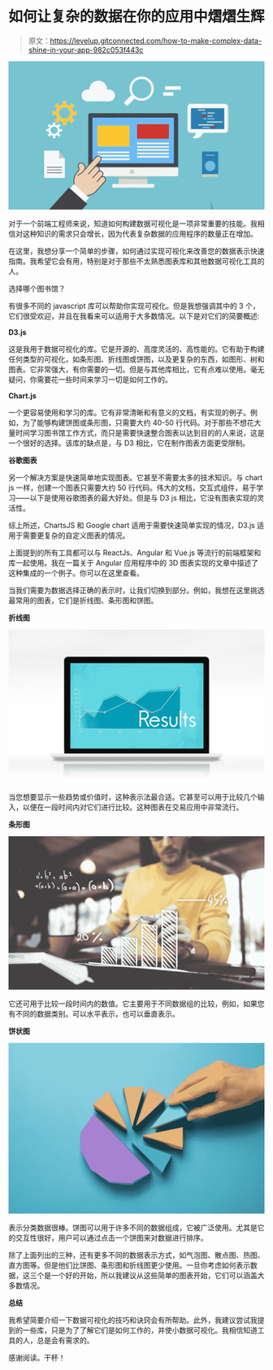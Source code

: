 # 如何让复杂的数据在你的应用中熠熠生辉

> 原文：<https://levelup.gitconnected.com/how-to-make-complex-data-shine-in-your-app-982c053f443c>

![](img/d8eac5052ddeeecf490ca5e3fa3b5090.png)

对于一个前端工程师来说，知道如何构建数据可视化是一项非常重要的技能。我相信对这种知识的需求只会增长，因为代表复杂数据的应用程序的数量正在增加。

在这里，我想分享一个简单的步骤，如何通过实现可视化来改善您的数据表示快速指南。我希望它会有用，特别是对于那些不太熟悉图表库和其他数据可视化工具的人。

选择哪个图书馆？

有很多不同的 javascript 库可以帮助你实现可视化。但是我想强调其中的 3 个，它们很受欢迎，并且在我看来可以适用于大多数情况。以下是对它们的简要概述:

**D3.js**

这是我用于数据可视化的库。它是开源的、高度灵活的、高性能的。它有助于构建任何类型的可视化，如条形图、折线图或饼图，以及更复杂的东西，如图形、树和图表。它非常强大，有你需要的一切。但是与其他库相比，它有点难以使用。毫无疑问，你需要花一些时间来学习一切是如何工作的。

**Chart.js**

一个更容易使用和学习的库。它有非常清晰和有意义的文档，有实现的例子。例如，为了能够构建饼图或条形图，只需要大约 40-50 行代码。对于那些不想花大量时间学习图书馆工作方式，而只是需要快速整合图表以达到目的的人来说，这是一个很好的选择。该库的缺点是，与 D3 相比，它在制作图表方面更受限制。

**谷歌图表**

另一个解决方案是快速简单地实现图表。它甚至不需要太多的技术知识。与 chart js 一样，创建一个图表只需要大约 50 行代码。伟大的文档，交互式组件，易于学习——以下是使用谷歌图表的最大好处。但是与 D3 js 相比，它没有图表实现的灵活性。

综上所述，ChartsJS 和 Google chart 适用于需要快速简单实现的情况，D3.js 适用于需要更复杂的自定义图表的情况。

上面提到的所有工具都可以与 ReactJs、Angular 和 Vue.js 等流行的前端框架和库一起使用。我在一篇关于 Angular 应用程序中的 3D 图表实现的文章中描述了这种集成的一个例子。你可以在这里查看。

当我们需要为数据选择正确的表示时，让我们切换到部分。例如，我想在这里挑选最常用的图表，它们是折线图、条形图和饼图。

**折线图**

![](img/b8fe950c91cdc96e26ed6d842bf26b26.png)

当您想要显示一些趋势或价值时，这种表示法最合适。它甚至可以用于比较几个输入，以便在一段时间内对它们进行比较。这种图表在交易应用中非常流行。

**条形图**

![](img/fd9b9808c98c7ffc0dae378126d23062.png)

它还可用于比较一段时间内的数值。它主要用于不同数据组的比较，例如，如果您有不同的数据类别。可以水平表示，也可以垂直表示。

**饼状图**

![](img/efa16a88386bcde7161ecb8719d66e0f.png)

表示分类数据很棒。饼图可以用于许多不同的数据组成，它被广泛使用。尤其是它的交互性很好，用户可以通过点击一个饼图来对数据进行排序。

除了上面列出的三种，还有更多不同的数据表示方式，如气泡图、散点图、热图、直方图等。但是他们比饼图、条形图和折线图更少使用。一旦你考虑如何表示数据，这三个是一个好的开始，所以我建议从这些简单的图表开始，它们可以涵盖大多数情况。

**总结**

我希望简要介绍一下数据可视化的技巧和诀窍会有所帮助。此外，我建议尝试我提到的一些库，只是为了了解它们是如何工作的，并使小数据可视化。我相信知道工具的人，总是会有需求的。

感谢阅读。干杯！